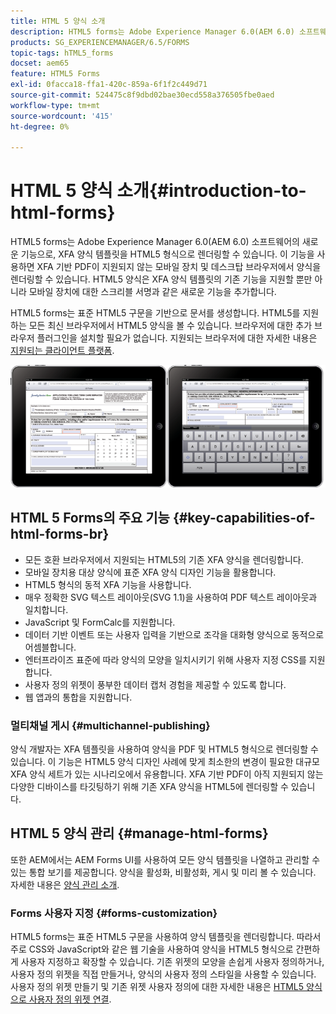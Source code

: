 ```yaml
---
title: HTML 5 양식 소개
description: HTML5 forms는 Adobe Experience Manager 6.0(AEM 6.0) 소프트웨어의 새로운 기능으로, XFA 양식 템플릿을 HTML5 형식으로 렌더링할 수 있습니다.
products: SG_EXPERIENCEMANAGER/6.5/FORMS
topic-tags: hTML5_forms
docset: aem65
feature: HTML5 Forms
exl-id: 0facca18-ffa1-420c-859a-6f1f2c449d71
source-git-commit: 524475c8f9dbd02bae30ecd558a376505fbe0aed
workflow-type: tm+mt
source-wordcount: '415'
ht-degree: 0%

---
```


# HTML 5 양식 소개{#introduction-to-html-forms}

HTML5 forms는 Adobe Experience Manager 6.0(AEM 6.0) 소프트웨어의 새로운 기능으로, XFA 양식 템플릿을 HTML5 형식으로 렌더링할 수 있습니다. 이 기능을 사용하면 XFA 기반 PDF이 지원되지 않는 모바일 장치 및 데스크탑 브라우저에서 양식을 렌더링할 수 있습니다. HTML5 양식은 XFA 양식 템플릿의 기존 기능을 지원할 뿐만 아니라 모바일 장치에 대한 스크리블 서명과 같은 새로운 기능을 추가합니다.

HTML5 forms는 표준 HTML5 구문을 기반으로 문서를 생성합니다. HTML5를 지원하는 모든 최신 브라우저에서 HTML5 양식을 볼 수 있습니다. 브라우저에 대한 추가 브라우저 플러그인을 설치할 필요가 없습니다. 지원되는 브라우저에 대한 자세한 내용은 [지원되는 클라이언트 플랫폼](https://adobe.com/go/learn_aemforms_supportedplatforms_63).

![HTML5 양식 미리 보기](do-not-localize/mobile_form_on_an_ipad_date_14.png)

## HTML 5 Forms의 주요 기능 {#key-capabilities-of-html-forms-br}

* 모든 호환 브라우저에서 지원되는 HTML5의 기존 XFA 양식을 렌더링합니다.
* 모바일 장치용 대상 양식에 표준 XFA 양식 디자인 기능을 활용합니다.
* HTML5 형식의 동적 XFA 기능을 사용합니다.
* 매우 정확한 SVG 텍스트 레이아웃(SVG 1.1)을 사용하여 PDF 텍스트 레이아웃과 일치합니다.
* JavaScript 및 FormCalc를 지원합니다.
* 데이터 기반 이벤트 또는 사용자 입력을 기반으로 조각을 대화형 양식으로 동적으로 어셈블합니다.
* 엔터프라이즈 표준에 따라 양식의 모양을 일치시키기 위해 사용자 지정 CSS를 지원합니다.
* 사용자 정의 위젯이 풍부한 데이터 캡처 경험을 제공할 수 있도록 합니다.
* 웹 앱과의 통합을 지원합니다.

### 멀티채널 게시 {#multichannel-publishing}

양식 개발자는 XFA 템플릿을 사용하여 양식을 PDF 및 HTML5 형식으로 렌더링할 수 있습니다. 이 기능은 HTML5 양식 디자인 사례에 맞게 최소한의 변경이 필요한 대규모 XFA 양식 세트가 있는 시나리오에서 유용합니다. XFA 기반 PDF이 아직 지원되지 않는 다양한 디바이스를 타깃팅하기 위해 기존 XFA 양식을 HTML5에 렌더링할 수 있습니다.

## HTML 5 양식 관리 {#manage-html-forms}

또한 AEM에서는 AEM Forms UI를 사용하여 모든 양식 템플릿을 나열하고 관리할 수 있는 통합 보기를 제공합니다. 양식을 활성화, 비활성화, 게시 및 미리 볼 수 있습니다. 자세한 내용은 [양식 관리 소개](../../forms/using/introduction-managing-forms.md).

### Forms 사용자 지정 {#forms-customization}

HTML5 forms는 표준 HTML5 구문을 사용하여 양식 템플릿을 렌더링합니다. 따라서 주로 CSS와 JavaScript와 같은 웹 기술을 사용하여 양식을 HTML5 형식으로 간편하게 사용자 지정하고 확장할 수 있습니다. 기존 위젯의 모양을 손쉽게 사용자 정의하거나, 사용자 정의 위젯을 직접 만들거나, 양식의 사용자 정의 스타일을 사용할 수 있습니다. 사용자 정의 위젯 만들기 및 기존 위젯 사용자 정의에 대한 자세한 내용은 [HTML5 양식으로 사용자 정의 위젯 연결](../../forms/using/custom-widgets.md).
